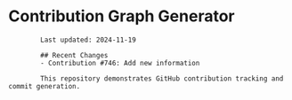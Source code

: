 # Contribution Graph Generator
            
            Last updated: 2024-11-19
            
            ## Recent Changes
            - Contribution #746: Add new information
            
            This repository demonstrates GitHub contribution tracking and commit generation.
        